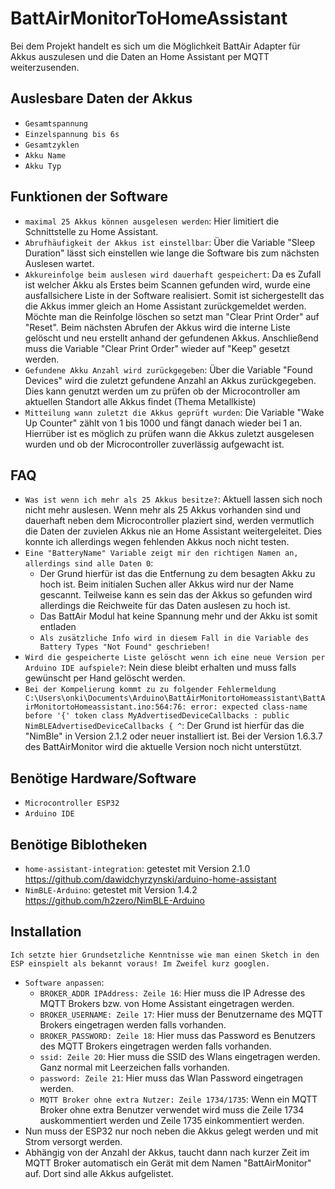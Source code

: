 # BattAirMonitorToHomeAssistant

Bei dem Projekt handelt es sich um die Möglichkeit BattAir Adapter für Akkus auszulesen und die Daten an Home Assistant per MQTT weiterzusenden.

## Auslesbare Daten der Akkus
- `Gesamtspannung`
- `Einzelspannung bis 6s`
- `Gesamtzyklen`
- `Akku Name`
- `Akku Typ`
  
## Funktionen der Software
- `maximal 25 Akkus können ausgelesen werden`: Hier limitiert die Schnittstelle zu Home Assistant. 
- `Abrufhäufigkeit der Akkus ist einstellbar`: Über die Variable "Sleep Duration" lässt sich einstellen wie lange die Software bis zum nächsten Auslesen wartet.
- `Akkureinfolge beim auslesen wird dauerhaft gespeichert`: Da es Zufall ist welcher Akku als Erstes beim Scannen gefunden wird, wurde eine ausfallsichere Liste in der Software realisiert. Somit ist sichergestellt das die Akkus immer gleich an Home Assistant zurückgemeldet werden.
  Möchte man die Reinfolge löschen so setzt man "Clear Print Order" auf "Reset". Beim nächsten Abrufen der Akkus wird die interne Liste gelöscht und neu erstellt anhand der gefundenen Akkus. Anschließend muss die Variable "Clear Print Order" wieder auf "Keep" gesetzt werden.
- `Gefundene Akku Anzahl wird zurückgegeben`: Über die Variable "Found Devices" wird die zuletzt gefundene Anzahl an Akkus zurückgegeben. Dies kann genutzt werden um zu prüfen ob der Microcontroller am aktuellen Standort alle Akkus findet (Thema Metallkiste)
- `Mitteilung wann zuletzt die Akkus geprüft wurden`: Die Variable "Wake Up Counter" zählt von 1 bis 1000 und fängt danach wieder bei 1 an. Hierrüber ist es möglich zu prüfen wann die Akkus zuletzt ausgelesen wurden und ob der Microcontroller zuverlässig aufgewacht ist.



## FAQ
- `Was ist wenn ich mehr als 25 Akkus besitze?`: Aktuell lassen sich noch nicht mehr auslesen. Wenn mehr als 25 Akkus vorhanden sind und dauerhaft neben dem Microcontroller plaziert sind, werden vermutlich die Daten der zuvielen Akkus nie an Home Assistant weitergeleitet. Dies konnte ich allerdings wegen fehlenden Akkus noch nicht testen.
- `Eine "BatteryName" Variable zeigt mir den richtigen Namen an, allerdings sind alle Daten 0`:
  - Der Grund hierfür ist das die Entfernung zu dem besagten Akku zu hoch ist. Beim initialen Suchen aller Akkus wird nur der Name gescannt. Teilweise kann es sein das der Akkus so gefunden wird     allerdings die Reichweite für das Daten auslesen zu hoch ist.
  - Das BattAir Modul hat keine Spannung mehr und der Akku ist somit entladen
  - `Als zusätzliche Info wird in diesem Fall in die Variable des Battery Types "Not Found" geschrieben!`
- `Wird die gespeicherte Liste gelöscht wenn ich eine neue Version per Arduino IDE aufspiele?`:
  Nein diese bleibt erhalten und muss falls gewünscht per Hand gelöscht werden.
- `Bei der Kompelierung kommt zu zu folgender Fehlermeldung C:\Users\onki\Documents\Arduino\BattAirMonitortoHomeassistant\BattAirMonitortoHomeassistant.ino:564:76: error: expected class-name before '{' token
class MyAdvertisedDeviceCallbacks : public NimBLEAdvertisedDeviceCallbacks {
^`: Der Grund ist hierfür das die "NimBle" in Version 2.1.2 oder neuer installiert ist. Bei der Version 1.6.3.7 des BattAirMonitor wird die aktuelle Version noch nicht unterstützt.
  
## Benötige Hardware/Software
- `Microcontroller ESP32`
- `Arduino IDE`

## Benötige Biblotheken
- `home-assistant-integration`: getestet mit Version 2.1.0 https://github.com/dawidchyrzynski/arduino-home-assistant
- `NimBLE-Arduino`: getestet mit Version 1.4.2 https://github.com/h2zero/NimBLE-Arduino
## Installation
`Ich setzte hier Grundsetzliche Kenntnisse wie man einen Sketch in den ESP einspielt als bekannt voraus! Im Zweifel kurz googlen.`
- `Software anpassen`:
  - `BROKER_ADDR IPAddress: Zeile 16`: Hier muss die IP Adresse des MQTT Brokers bzw. von Home Assistant eingetragen werden.
  - `BROKER_USERNAME: Zeile 17`: Hier muss der Benutzername des MQTT Brokers eingetragen werden falls vorhanden.
  - `BROKER_PASSWORD: Zeile 18`: Hier muss das Password es Benutzers des MQTT Brokers eingetragen werden falls vorhanden.
  - `ssid: Zeile 20`: Hier muss die SSID des Wlans eingetragen werden. Ganz normal mit Leerzeichen falls vorhanden.
  - `password: Zeile 21`: Hier muss das Wlan Password eingetragen werden.
  - `MQTT Broker ohne extra Nutzer: Zeile 1734/1735`: Wenn ein MQTT Broker ohne extra Benutzer verwendet wird muss die Zeile 1734 auskommentiert werden und Zeile 1735 einkommentiert werden.
- Nun muss der ESP32 nur noch neben die Akkus gelegt werden und mit Strom versorgt werden.
- Abhängig von der Anzahl der Akkus, taucht dann nach kurzer Zeit im MQTT Broker automatisch ein Gerät mit dem Namen "BattAirMonitor" auf. Dort sind alle Akkus aufgelistet.
